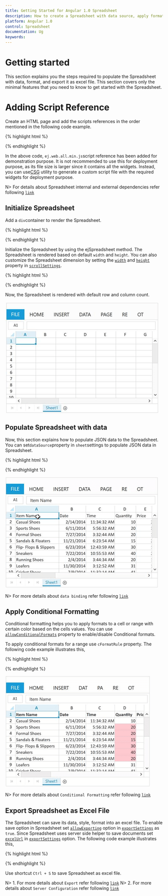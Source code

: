 ```yaml
---
title: Getting Started for Angular 1.0 Spreadsheet
description: How to create a Spreadsheet with data source, apply format and export it as excel file.
platform: Angular 1.0
control: Spreadsheet
documentation: Ug
keywords: 
---
```

# Getting started

This section explains you the steps required to populate the Spreadsheet with data, format, and export it as excel file. This section covers only the minimal features that you need to know to get started with the Spreadsheet.

# Adding Script Reference

Create an HTML page and add the scripts references in the order mentioned in the following code example.

{% highlight html %}

<!DOCTYPE html>
<html  ng-app="defaultApp">
   <head>
    <link rel="stylesheet" href="http://cdn.syncfusion.com/14.3.0.49/js/web/bootstrap-  theme/ej.web.all.min.css" />
    <script src="https://code.jquery.com/jquery-3.0.0.min.js"></script>
    <script src="http://cdn.syncfusion.com/js/assets/external/jsrender.min.js" type="text/javascript"></script>
    <script src="https://ajax.aspnetcdn.com/ajax/jquery.validate/1.14.0/jquery.validate.min.js"></script>
    <script src="https://code.angularjs.org/1.4.0-rc.2/angular.min.js"></script>
    <script src="http://cdn.syncfusion.com/14.3.0.49/js/web/ej.web.all.min.js" type="text/javascript"></script>
    <script src="http://js.syncfusion.com/demos/web/scripts/xljsondata.js" type="text/javascript"></script>
    <script src="https://code.angularjs.org/1.4.0-rc.2/angular-route.min.js"></script>
    <script src="http://cdn.syncfusion.com/14.3.0.49/js/common/ej.widget.angular.min.js"></script>
   </head>
   <body>
   </body>
</html>

{% endhighlight %}

In the above code, `ej.web.all.min.js`script reference has been added for demonstration purpose. It is not recommended to use this for deployment purpose, as its file size is larger since it contains all the widgets. Instead, you can use[CSG](http://csg.syncfusion.com/# "") utility to generate a custom script file with the required widgets for deployment purpose.

N> For details about Spreadsheet internal and external dependencies refer following [`link`](http://help.syncfusion.com/js/spreadsheet/dependencies "link")

## Initialize Spreadsheet

Add a `div`container to render the Spreadsheet.

{% highlight html %}

<!DOCTYPE html>
<html ng-app="defaultApp">  
    <body ng-controller="SpreadsheetCtrl">
          <div id="Spreadsheet" ej-spreadsheet></div>
    </body>
</html>

{% endhighlight %}

Initialize the Spreadsheet by using the ejSpreadsheet method. The Spreadsheet is rendered based on default `width` and `height`. You can also customize the Spreadsheet dimension by setting the [`width`](http://help.syncfusion.com/js/api/ejspreadsheet#members:scrollsettings-width "width") and [`height`](http://help.syncfusion.com/js/api/ejspreadsheet#members:scrollsettings-height "height") property in [`scrollSettings`](http://help.syncfusion.com/js/api/ejspreadsheet#members:scrollsettings "scrollSettings").

{% highlight html %}
<!DOCTYPE html>
<html>    
   <body>
      <script>
      var syncApp = angular.module("defaultApp", ["ngRoute", "ejangular"]);
      syncApp.controller('SpreadsheetCtrl', function ($scope,$rootScope) {
      });
      </script>
    </body>
</html>
{% endhighlight %}

Now, the Spreadsheet is rendered with default row and column count.

![](Getting-Started_images/md_img1.png)

## Populate Spreadsheet with data

Now, this section explains how to populate JSON data to the Spreadsheet. You can set`dataSource`property in `sheet`settings to populate JSON data in Spreadsheet.

{% highlight html %}

<body ng-controller="SpreadsheetCtrl">
    <div id="Spreadsheet" ej-spreadsheet e-sheets="sheetData"></div>
</body>
   <script>
    var syncApp = angular.module("defaultApp", ["ngRoute", "ejangular"]);
    syncApp.controller('SpreadsheetCtrl', function ($scope,$rootScope) {
    $scope.sheetData = [{ rangeSettings: [{ dataSource: window.defaultData, startCell:'A1' }] }];
    });
   </script>
{% endhighlight %}

![](Getting-Started_images/md_img2.png)

N> For more details about `data binding` refer following [`link`](http://help.syncfusion.com/js/spreadsheet/data-binding "link")

## Apply Conditional Formatting

Conditional formatting helps you to apply formats to a cell or range with certain color based on the cells values. You can use [`allowConditionalFormats`](http://help.syncfusion.com/js/api/ejspreadsheet#members:allowconditionalformats "allowConditionalFormats") property to enable/disable Conditional formats.

To apply conditional formats for a range use `cFormatRule` property. The following code example illustrates this,

{% highlight html %}

<body ng-controller="SpreadsheetCtrl">
    <div id="Spreadsheet" ej-spreadsheet e-sheets="sheetData" e-loadcomplete="loadComplete"></div>
</body>
   <script>
    var syncApp = angular.module("defaultApp", ["ngRoute", "ejangular"]);
    syncApp.controller('SpreadsheetCtrl', function ($scope,$rootScope) {
	$scope.loadComplete = loadComplete;
     });
     function loadComplete(args) {	  
      this.XLCFormat.setCFRule({ "action": "greaterthan", "inputs": ["10"], "color": "redft", "range": "D2:D8" });
     }
   </script>
{% endhighlight %}

![](Getting-Started_images/md_img3.png)

N> For more details about `Conditional Formatting` refer following [`link`](http://help.syncfusion.com/js/spreadsheet/data-presentation#conditional-formatting "link")

## Export Spreadsheet as Excel File

The Spreadsheet can save its data, style, format into an excel file. To enable save option in Spreadsheet set [`allowExporting`](http://help.syncfusion.com/js/api/ejspreadsheet#members:exportsettings-allowexporting "allowExporting") option in [`exportSettings`](http://help.syncfusion.com/js/api/ejspreadsheet#members:exportsettings "exportSettings") as `true`. Since Spreadsheet uses server side helper to save documents set [`excelUrl`](http://help.syncfusion.com/js/api/ejspreadsheet#members:exportsettings-excelurl "excelUrl") in [`exportSettings`](http://help.syncfusion.com/js/api/ejspreadsheet#members:exportsettings "exportSettings") option. The following code example illustrates this,

{% highlight html %}

<body ng-controller="SpreadsheetCtrl">
    <div id="Spreadsheet" ej-spreadsheet e-sheets="sheetData" e-exportsettings-excelurl="excelurl"></div>
</body>
<script>
    var syncApp = angular.module("defaultApp", ["ngRoute", "ejangular"]);
    syncApp.controller('SpreadsheetCtrl', function ($scope,$rootScope) {
    $scope.excelurl = "http://js.syncfusion.com/demos/ejservices/api/JSXLExport/ExportToExcel";
      });
</script>

{% endhighlight %}

Use shortcut `Ctrl + S` to save Spreadsheet as excel file.

N> 1. For more details about `Export` refer following [`link`](http://help.syncfusion.com/js/spreadsheet/open-and-save#save "link")
N> 2. For more details about `Server Configuration` refer following [`link`](http://help.syncfusion.com/js/spreadsheet/open-and-save#server-configuration "link")
